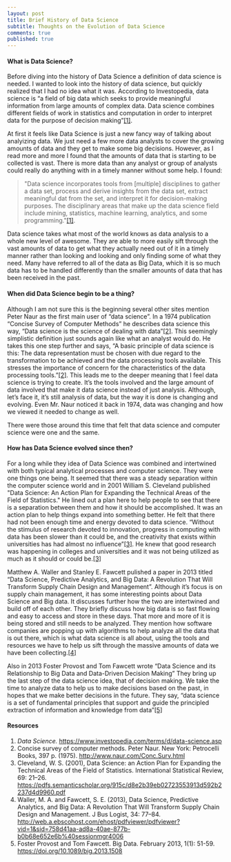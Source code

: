 ```yaml
---
layout: post
title: Brief History of Data Science
subtitle: Thoughts on the Evolution of Data Science
comments: true
published: true
---
```


#### What is Data Science?

Before diving into the history of Data Science a definition of data science is needed.  I wanted to look into the history of data science, but quickly realized that I had no idea what it was.  According to Investopedia, data science is “a field of big data which seeks to provide meaningful information from large amounts of complex data.  Data science combines different fields of work in statistics and computation in order to interpret data for the purpose of decision making”[[1]](#resources).

At first it feels like Data Science is just a new fancy way of talking about analyizing data.  We just need a few more data analysts to cover the growing amounts of data and they get to make some big decisions.  However, as I read more and more I found that the amounts of data that is starting to be collected is vast.  There is more data than any analyst or group of analysts could really do anything with in a timely manner without some help.  I found:

> "Data science incorporates tools from [multiple] disciplines to gather a data set, process and derive insights from the data set, extract meaningful dat from the set, and interpret it for decision-making purposes.  The disciplinary areas that make up the data science field include mining, statistics, machine learning, analytics, and some programming."[[1]](#resources).

Data science takes what most of the world knows as data analysis to a whole new level of awesome.  They are able to more easily sift through the vast amounts of data to get what they actually need out of it in a timely manner rather than looking and looking and only finding some of what they need.  Many have referred to all of the data as Big Data, which it is so much data has to be handled differently than the smaller amounts of data that has been received in the past.

#### When did Data Science begin to be a thing?

Although I am not sure this is the beginning several other sites mention Peter Naur as the first main user of “data science”.  In a 1974 publication “Concise Survey of Computer Methods” he describes data science this way, “Data science is the science of dealing with data”[[2]](#resources). This seemingly simplistic definition just sounds again like what an analyst would do.  He takes this one step further and says, “A basic principle of data science is this: The data representation must be chosen with due regard to the transformation to be achieved and the data processing tools available. This stresses the importance of concern for the characteristics of the data processing tools.”[[2]](#resources).  This leads me to the deeper meaning that I feel data science is trying to create.  It’s the tools involved and the large amount of data involved that make it data science instead of just analysis.  Although, let’s face it, it’s still analysis of data, but the way it is done is changing and evolving.  Even Mr. Naur noticed it back in 1974, data was changing and how we viewed it needed to change as well. 

There were those around this time that felt that data science and computer science were one and the same. 

#### How has Data Science evolved since then?

For a long while they idea of Data Science was combined and intertwined with both typical analytical processes and computer science.  They were one things one being.  It seemed that there was a steady separation within the computer science world and in 2001 William S. Cleveland published "Data Science: An Action Plan for Expanding the Technical Areas of the Field of Statistics."  He lined out a plan here to help people to see that there is a separation between them and how it should be accomplished.  It was an action plan to help things expand into something better.  He felt that there had not been enough time and energy devoted to data science. “Without the stimulus of research devoted to innovation, progress in computing with data has been slower than it could be, and the creativity that exists within universities has had almost no influence”[[3]](#resources).  He knew that good research was happening in colleges and universities and it was not being utilized as much as it should or could be.[[3]](#resources)

Matthew A. Waller and Stanley E. Fawcett pulished a paper in 2013 titled “Data Science, Predictive Analytics, and Big Data: A Revolution That Will Transform Supply Chain Design and Management”.  Although it’s focus is on supply chain management, it has some interesting points about Data Science and Big data.  It discusses further how the two are intertwined and build off of each other.  They briefly discuss how big data is so fast flowing and easy to access and store in these days.  That more and more of it is being stored and still needs to be analyzed.  They mention how software companies are popping up with algorithms to help analyze all the data that is out there, which is what data science is all about, using the tools and resources we have to help us sift through the massive amounts of data we have been collecting.[[4]](#resources)

Also in 2013 Foster Provost and Tom Fawcett wrote “Data Science and its Relationship to Big Data and Data-Driven Decision Making”  They bring up the last step of the data science idea, that of decision making.  We take the time to analyze data to help us to make decisions based on the past, in hopes that we make better decisions in the future.   They say, “data science is a set of fundamental principles that support and guide the principled extraction of information and knowledge from data”[[5]](#resources)

#### Resources
1. _Data Science._ https://www.investopedia.com/terms/d/data-science.asp
2. Concise survey of computer methods. Peter Naur. New York: Petrocelli Books, 397 p. (1975).  http://www.naur.com/Conc.Surv.html
3. Cleveland, W. S. (2001), Data Science: an Action Plan for Expanding the Technical Areas of the Field of Statistics. International Statistical Review, 69: 21–26. https://pdfs.semanticscholar.org/915c/d8e2b39eb02723553913d592b2237d4d9960.pdf
4. Waller, M. A. and Fawcett, S. E. (2013), Data Science, Predictive Analytics, and Big Data: A Revolution That Will Transform Supply Chain Design and Management. J Bus Logist, 34: 77–84. http://web.a.ebscohost.com/ehost/pdfviewer/pdfviewer?vid=1&sid=758d41aa-ad8a-40ae-877b-b0b68e652e6b%40sessionmgr4006
5. Foster Provost and Tom Fawcett. Big Data. February 2013, 1(1): 51-59. https://doi.org/10.1089/big.2013.1508



